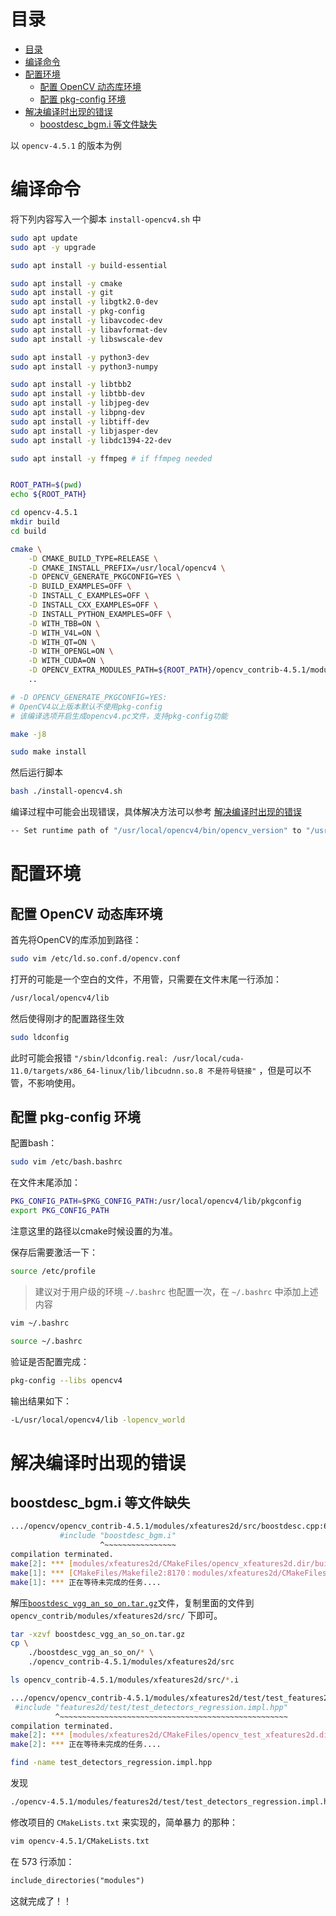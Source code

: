 # 目录
- [目录](#目录)
- [编译命令](#编译命令)
- [配置环境](#配置环境)
  - [配置 OpenCV 动态库环境](#配置-opencv-动态库环境)
  - [配置 pkg-config 环境](#配置-pkg-config-环境)
- [解决编译时出现的错误](#解决编译时出现的错误)
  - [boostdesc_bgm.i 等文件缺失](#boostdesc_bgmi-等文件缺失)

以 `opencv-4.5.1` 的版本为例

# 编译命令
将下列内容写入一个脚本 `install-opencv4.sh` 中
```bash
sudo apt update
sudo apt -y upgrade

sudo apt install -y build-essential

sudo apt install -y cmake
sudo apt install -y git
sudo apt install -y libgtk2.0-dev
sudo apt install -y pkg-config
sudo apt install -y libavcodec-dev
sudo apt install -y libavformat-dev 
sudo apt install -y libswscale-dev

sudo apt install -y python3-dev
sudo apt install -y python3-numpy

sudo apt install -y libtbb2
sudo apt install -y libtbb-dev
sudo apt install -y libjpeg-dev
sudo apt install -y libpng-dev
sudo apt install -y libtiff-dev
sudo apt install -y libjasper-dev
sudo apt install -y libdc1394-22-dev

sudo apt install -y ffmpeg # if ffmpeg needed


ROOT_PATH=$(pwd)
echo ${ROOT_PATH}

cd opencv-4.5.1
mkdir build
cd build

cmake \
    -D CMAKE_BUILD_TYPE=RELEASE \
    -D CMAKE_INSTALL_PREFIX=/usr/local/opencv4 \
    -D OPENCV_GENERATE_PKGCONFIG=YES \
    -D BUILD_EXAMPLES=OFF \
    -D INSTALL_C_EXAMPLES=OFF \
    -D INSTALL_CXX_EXAMPLES=OFF \
    -D INSTALL_PYTHON_EXAMPLES=OFF \
    -D WITH_TBB=ON \
    -D WITH_V4L=ON \
    -D WITH_QT=ON \
    -D WITH_OPENGL=ON \
    -D WITH_CUDA=ON \
    -D OPENCV_EXTRA_MODULES_PATH=${ROOT_PATH}/opencv_contrib-4.5.1/modules \
    ..

# -D OPENCV_GENERATE_PKGCONFIG=YES: 
# OpenCV4以上版本默认不使用pkg-config
# 该编译选项开启生成opencv4.pc文件，支持pkg-config功能

make -j8

sudo make install
```

然后运行脚本
```bash
bash ./install-opencv4.sh
```
编译过程中可能会出现错误，具体解决方法可以参考 [解决编译时出现的错误](#解决编译时出现的错误)

```bash
-- Set runtime path of "/usr/local/opencv4/bin/opencv_version" to "/usr/local/opencv4/lib:/usr/local/cuda-11.0/lib64"
```



# 配置环境
## 配置 OpenCV 动态库环境
首先将OpenCV的库添加到路径：
```bash
sudo vim /etc/ld.so.conf.d/opencv.conf
```

打开的可能是一个空白的文件，不用管，只需要在文件末尾一行添加：
```bash
/usr/local/opencv4/lib
```

然后使得刚才的配置路径生效
```bash
sudo ldconfig
```

此时可能会报错 `"/sbin/ldconfig.real: /usr/local/cuda-11.0/targets/x86_64-linux/lib/libcudnn.so.8 不是符号链接"` ，但是可以不管，不影响使用。

## 配置 pkg-config 环境
配置bash：
```bash
sudo vim /etc/bash.bashrc
```

在文件末尾添加：
```bash
PKG_CONFIG_PATH=$PKG_CONFIG_PATH:/usr/local/opencv4/lib/pkgconfig
export PKG_CONFIG_PATH
```

注意这里的路径以cmake时候设置的为准。

保存后需要激活一下：
```bash
source /etc/profile
```

> 建议对于用户级的环境 `~/.bashrc` 也配置一次，在 `~/.bashrc` 中添加上述内容
```bash
vim ~/.bashrc

source ~/.bashrc
```

验证是否配置完成：
```bash
pkg-config --libs opencv4
```

输出结果如下：
```bash
-L/usr/local/opencv4/lib -lopencv_world
```

# 解决编译时出现的错误
## boostdesc_bgm.i 等文件缺失
```bash
.../opencv/opencv_contrib-4.5.1/modules/xfeatures2d/src/boostdesc.cpp:654:20: fatal error: boostdesc_bgm.i: 没有那个文件或目录
           #include "boostdesc_bgm.i"
                    ^~~~~~~~~~~~~~~~~
compilation terminated.
make[2]: *** [modules/xfeatures2d/CMakeFiles/opencv_xfeatures2d.dir/build.make:417：modules/xfeatures2d/CMakeFiles/opencv_xfeatures2d.dir/src/boostdesc.cpp.o] 错误 1
make[1]: *** [CMakeFiles/Makefile2:8170：modules/xfeatures2d/CMakeFiles/opencv_xfeatures2d.dir/all] 错误 2
make[1]: *** 正在等待未完成的任务....
```

解压[`boostdesc_vgg_an_so_on.tar.gz`](./boostdesc_vgg_an_so_on.tar.gz)文件，复制里面的文件到 `opencv_contrib/modules/xfeatures2d/src/` 下即可。

```bash
tar -xzvf boostdesc_vgg_an_so_on.tar.gz
cp \
    ./boostdesc_vgg_an_so_on/* \
    ./opencv_contrib-4.5.1/modules/xfeatures2d/src

ls opencv_contrib-4.5.1/modules/xfeatures2d/src/*.i
```

```bash
.../opencv/opencv_contrib-4.5.1/modules/xfeatures2d/test/test_features2d.cpp:51:10: fatal error: features2d/test/test_detectors_regression.impl.hpp: 没有那个文件或目录
 #include "features2d/test/test_detectors_regression.impl.hpp"
          ^~~~~~~~~~~~~~~~~~~~~~~~~~~~~~~~~~~~~~~~~~~~~~~~~~~~
compilation terminated.
make[2]: *** [modules/xfeatures2d/CMakeFiles/opencv_test_xfeatures2d.dir/build.make:76：modules/xfeatures2d/CMakeFiles/opencv_test_xfeatures2d.dir/test/test_features2d.cpp.o] 错误 1
make[2]: *** 正在等待未完成的任务....
```

```bash
find -name test_detectors_regression.impl.hpp
```

发现
```bash
./opencv-4.5.1/modules/features2d/test/test_detectors_regression.impl.hpp
```

修改项目的 `CMakeLists.txt` 来实现的，简单暴力 的那种：
```bash
vim opencv-4.5.1/CMakeLists.txt
```

在 573 行添加：
```txt
include_directories("modules")
```

这就完成了！！